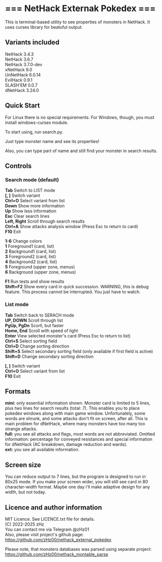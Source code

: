 # === NetHack Externak Pokedex ===

This is terminal-based utility to see properties of monsters in NetHack. It uses curses library for beatuful output.

## Variants included

NetHack 3.4.3  
NetHack 3.6.7  
NetHack 3.7.0-dev  
xNetHack 9.0  
UnNetHack 6.0.14  
EvilHack 0.9.1  
SLASH'EM 0.0.7  
dNetHack 3.24.0  

## Quick Start

For Linux there is no special requirements. For Windows, though, you must install windows-curses module.

To start using, run search.py.

Just type monster name and see its properties!

Also, you can type part of name and still find your monster in search results.

## Controls

### Search mode (default)
**Tab**			Switch to LIST mode  
**[, ]**		Switch variant  
**Ctrl+O**		Select variant from list  
**Down**		Show more information  
**Up**			Show less information  
**Esc**			Clear search lines  
**Left, Right**	Scroll through search results  
**Ctrl+A**		Show attacks analysis window (Press Esc to return to card)  
**F10**			Exit  
  
**1-6**			Change colors  
**1**			Foreground1 (card, list)  
**2**			Background1 (card, list)  
**3**			Foreground2 (card, list)  
**4**			Background2 (card, list)  
**5**			Foreground (upper zone, menus)  
**6**			Background (upper zone, menus)  

**F1**			Run tests and show results  
**Shift+F2**	Show every card in quick succession. WARNING, this is debug feature. This process cannot be interrupted. You just have to watch.

### List mode
**Tab**			Switch back to SERACH mode  
**UP, DOWN**	Scroll through list  
**PgUp, PgDn**	Scorll, but faster  
**Home, End**	Scroll with speed of light  
**Enter**		View selected monster's card (Press Esc to return to list)  
**Ctrl+S**		Select sorting field  
**Ctrl+D**		Change sorting direction  
**Shift+S**		Select secondary sorting field (only available if first field is active)  
**Shift+D**		Change secondary sorting direction  

**[, ]**		Switch variant  
**Ctrl+O**		Select variant from list  
**F10**			Exit  

## Formats

**mini:**	only essential information shown. Monster card is limited to 5 lines, plus two lines for search results (total: 7). This enables you to place pokedex windows along with main game window. Unfortunately, some words are shrunk, and some attacks don't fit on screen, after all. This is main problem for dNetHack, where many monsters have too many too strange attacks.  
**full:**	you see all attacks and flags, most words are not abbreviated. Omitted information: percentage for conveyed resistances and special information for dNetHack (AC breakdown, damage reduction and wards).  
**ext:**	you see all available information.

## Screen size

You can reduce output to 7 lines, but the program is designed to run in 80x25 mode. If you make your screen wider, you will still see card in 80 character-width format. Maybe one day i'll make adaptive design for any width, but not today.

## Licence and author information

MIT Licence. See LICENCE.txt file for details.  
(C) 2022-2025 zHz  
You can contact me via Telegram @zHz01  
Also, please visit project's github page:  
https://github.com/zHz00/nethack_external_pokedex

Please note, that monsters databases was parsed using separate project:  
https://github.com/zHz00/nethack_montable_parse